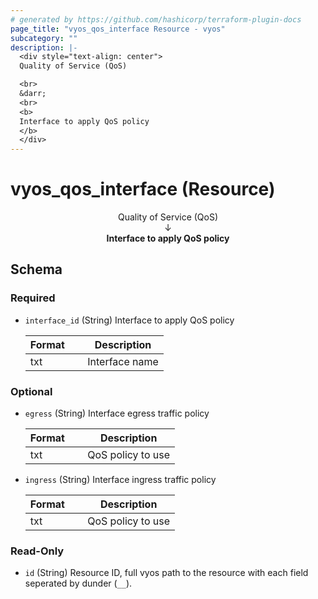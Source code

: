 ```yaml
---
# generated by https://github.com/hashicorp/terraform-plugin-docs
page_title: "vyos_qos_interface Resource - vyos"
subcategory: ""
description: |-
  <div style="text-align: center">
  Quality of Service (QoS)

  <br>
  &darr;
  <br>
  <b>
  Interface to apply QoS policy
  </b>
  </div>
---
```


# vyos_qos_interface (Resource)

<div style="text-align: center">
Quality of Service (QoS)

<br>
&darr;
<br>
<b>
Interface to apply QoS policy
</b>
</div>



<!-- schema generated by tfplugindocs -->
## Schema

### Required

- `interface_id` (String) Interface to apply QoS policy

    |  Format &emsp; | Description  |
    |----------|---------------|
    |  txt  &emsp; |  Interface name  |

### Optional

- `egress` (String) Interface egress traffic policy

    |  Format &emsp; | Description  |
    |----------|---------------|
    |  txt  &emsp; |  QoS policy to use  |
- `ingress` (String) Interface ingress traffic policy

    |  Format &emsp; | Description  |
    |----------|---------------|
    |  txt  &emsp; |  QoS policy to use  |

### Read-Only

- `id` (String) Resource ID, full vyos path to the resource with each field seperated by dunder (`__`).
